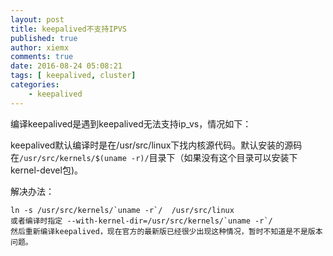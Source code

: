 ```yaml
---
layout: post
title: keepalived不支持IPVS
published: true
author: xiemx
comments: true
date: 2016-08-24 05:08:21
tags: [ keepalived, cluster]
categories:
    - keepalived
---
```

编译keepalived是遇到keepalived无法支持ip_vs，情况如下：
  
keepalived默认编译时是在/usr/src/linux下找内核源代码。默认安装的源码在`/usr/src/kernels/$(uname -r)/`目录下（如果没有这个目录可以安装下kernel-devel包)。
  
解决办法：
  ```
ln -s /usr/src/kernels/`uname -r`/  /usr/src/linux
或者编译时指定 --with-kernel-dir=/usr/src/kernels/`uname -r`/
然后重新编译keepalived，现在官方的最新版已经很少出现这种情况，暂时不知道是不是版本问题。
```
